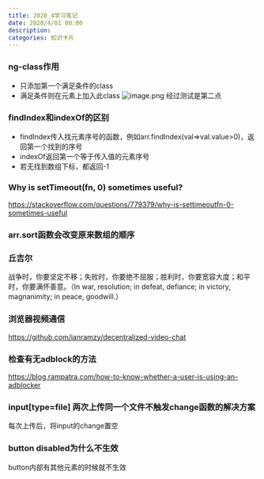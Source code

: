 ```yaml
---
title: 2020_4学习笔记
date: 2020/4/01 00:00
description:
categories: 知识卡片
---
```

### ng-class作用
* 只添加第一个满足条件的class
* 满足条件则在元素上加入此class
![image.png](https://images.scar.site/WEBRESOURCEd54f32d9a038be0f87997cd30fcf0c88.png)
经过测试是第二点

### findIndex和indexOf的区别
* findIndex传入找元素序号的函数，例如arr.findIndex(val=>val.value>0)，返回第一个找到的序号
* indexOf返回第一个等于传入值的元素序号
* 若无找到数组下标，都返回-1

### Why is setTimeout(fn, 0) sometimes useful?
https://stackoverflow.com/questions/779379/why-is-settimeoutfn-0-sometimes-useful

### arr.sort函数会改变原来数组的顺序

### 丘吉尔
战争时，你要坚定不移；失败时，你要绝不屈服；胜利时，你要宽容大度；和平时，你要满怀善意。（In war, resolution; in defeat, defiance; in victory, magnanimity; in peace, goodwill.）

### 浏览器视频通信
https://github.com/ianramzy/decentralized-video-chat

### 检查有无adblock的方法
https://blog.rampatra.com/how-to-know-whether-a-user-is-using-an-adblocker

### input[type=file] 两次上传同一个文件不触发change函数的解决方案
每次上传后，将input的change置空

### button disabled为什么不生效
button内部有其他元素的时候就不生效